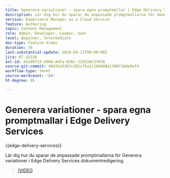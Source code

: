 ```yaml
---
title: Generera variationer - spara egna promptmallar i Edge Delivery Services
description: Lär dig hur du sparar de anpassade promptmallarna för Generera variationer i Edge Delivery Services dokumentredigering.
version: Experience Manager as a Cloud Service
feature: Authoring
topic: Content Management
role: Admin, Developer, Leader, User
level: Beginner, Intermediate
doc-type: Feature Video
duration: 76
last-substantial-update: 2024-04-11T00:00:00Z
jira: KT-15326
exl-id: d1a99714-b984-44fa-826c-125d3dc37670
source-git-commit: 48433a5367c281cf5a1c106b08a1306f1b0e8ef4
workflow-type: tm+mt
source-wordcount: '54'
ht-degree: 0%

---
```


# Generera variationer - spara egna promptmallar i Edge Delivery Services

{{edge-delivery-services}}

Lär dig hur du sparar de anpassade promptmallarna för Generera variationer i Edge Delivery Services dokumentredigering.

>[!VIDEO](https://video.tv.adobe.com/v/3428317/?learn=on)

